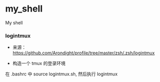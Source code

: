 # my_shell
My shell 

### logintmux 

* 来源：https://github.com/Arondight/profile/tree/master/zsh/.zsh/logintmux

* 构造一个 tmux 的登录环境

在 .bashrc 中 source logintmux.sh, 然后执行 logintmux


